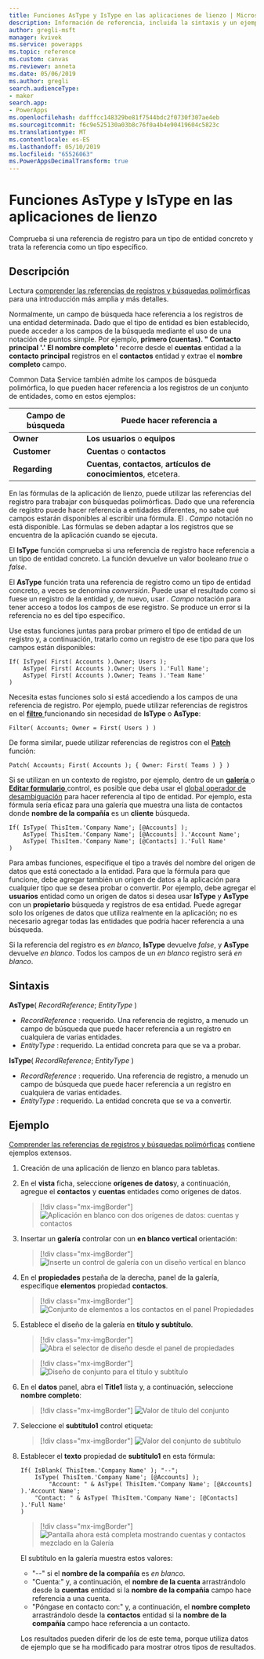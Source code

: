 ```yaml
---
title: Funciones AsType y IsType en las aplicaciones de lienzo | Microsoft Docs
description: Información de referencia, incluida la sintaxis y un ejemplo, para las funciones AsType y IsType en las aplicaciones de lienzo
author: gregli-msft
manager: kvivek
ms.service: powerapps
ms.topic: reference
ms.custom: canvas
ms.reviewer: anneta
ms.date: 05/06/2019
ms.author: gregli
search.audienceType:
- maker
search.app:
- PowerApps
ms.openlocfilehash: dafffcc148329be81f7544bdc2f0730f307ae4eb
ms.sourcegitcommit: f6c9e525130a03b8c76f0a4b4e90419604c5823c
ms.translationtype: MT
ms.contentlocale: es-ES
ms.lasthandoff: 05/10/2019
ms.locfileid: "65526063"
ms.PowerAppsDecimalTransform: true
---
```

# <a name="astype-and-istype-functions-in-canvas-apps"></a>Funciones AsType y IsType en las aplicaciones de lienzo

Comprueba si una referencia de registro para un tipo de entidad concreto y trata la referencia como un tipo específico.

## <a name="description"></a>Descripción

Lectura [comprender las referencias de registros y búsquedas polimórficas](../working-with-references.md) para una introducción más amplia y más detalles.

Normalmente, un campo de búsqueda hace referencia a los registros de una entidad determinada. Dado que el tipo de entidad es bien establecido, puede acceder a los campos de la búsqueda mediante el uso de una notación de puntos simple. Por ejemplo, **primero (cuentas). " Contacto principal '.' El nombre completo '** recorre desde el **cuentas** entidad a la **contacto principal** registros en el **contactos** entidad y extrae el **nombre completo**  campo.

Common Data Service también admite los campos de búsqueda polimórfica, lo que pueden hacer referencia a los registros de un conjunto de entidades, como en estos ejemplos:

| Campo de búsqueda | Puede hacer referencia a |
|--------------|--------------|
| **Owner** | **Los usuarios** o **equipos** |
| **Customer** | **Cuentas** o **contactos** |
| **Regarding** | **Cuentas**, **contactos**, **artículos de conocimientos**, etcetera. |

En las fórmulas de la aplicación de lienzo, puede utilizar las referencias del registro para trabajar con búsquedas polimórficas. Dado que una referencia de registro puede hacer referencia a entidades diferentes, no sabe qué campos estarán disponibles al escribir una fórmula. El *. Campo* notación no está disponible. Las fórmulas se deben adaptar a los registros que se encuentra de la aplicación cuando se ejecuta.

El **IsType** función comprueba si una referencia de registro hace referencia a un tipo de entidad concreto. La función devuelve un valor booleano *true* o *false*.

El **AsType** función trata una referencia de registro como un tipo de entidad concreto, a veces se denomina *conversión*. Puede usar el resultado como si fuese un registro de la entidad y, de nuevo, usar *. Campo* notación para tener acceso a todos los campos de ese registro. Se produce un error si la referencia no es del tipo específico.

Use estas funciones juntas para probar primero el tipo de entidad de un registro y, a continuación, tratarlo como un registro de ese tipo para que los campos están disponibles:

```powerapps-comma
If( IsType( First( Accounts ).Owner; Users );
    AsType( First( Accounts ).Owner; Users ).'Full Name';
    AsType( First( Accounts ).Owner; Teams ).'Team Name'
)
```

Necesita estas funciones solo si está accediendo a los campos de una referencia de registro. Por ejemplo, puede utilizar referencias de registros en el [ **filtro** ](function-filter-lookup.md) funcionando sin necesidad de **IsType** o **AsType**:

```powerapps-comma
Filter( Accounts; Owner = First( Users ) )
```

De forma similar, puede utilizar referencias de registros con el [ **Patch** ](function-patch.md) función:

```powerapps-comma
Patch( Accounts; First( Accounts ); { Owner: First( Teams ) } )
```  

Si se utilizan en un contexto de registro, por ejemplo, dentro de un [ **galería** ](../controls/control-gallery.md) o [ **Editar formulario** ](../controls/control-form-detail.md) control, es posible que deba usar el [global operador de desambiguación](operators.md#disambiguation-operator) para hacer referencia al tipo de entidad. Por ejemplo, esta fórmula sería eficaz para una galería que muestra una lista de contactos donde **nombre de la compañía** es un **cliente** búsqueda.

```powerapps-comma
If( IsType( ThisItem.'Company Name'; [@Accounts] );
    AsType( ThisItem.'Company Name'; [@Accounts] ).'Account Name';
    AsType( ThisItem.'Company Name'; [@Contacts] ).'Full Name'
)
```

Para ambas funciones, especifique el tipo a través del nombre del origen de datos que está conectado a la entidad. Para que la fórmula para que funcione, debe agregar también un origen de datos a la aplicación para cualquier tipo que se desea probar o convertir. Por ejemplo, debe agregar el **usuarios** entidad como un origen de datos si desea usar **IsType** y **AsType** con un **propietario** búsqueda y registros de esa entidad. Puede agregar solo los orígenes de datos que utiliza realmente en la aplicación; no es necesario agregar todas las entidades que podría hacer referencia a una búsqueda.

Si la referencia del registro es *en blanco*, **IsType** devuelve *false*, y **AsType** devuelve *en blanco*. Todos los campos de un *en blanco* registro será *en blanco*.

## <a name="syntax"></a>Sintaxis

**AsType**( *RecordReference*; *EntityType* )

- *RecordReference* : requerido. Una referencia de registro, a menudo un campo de búsqueda que puede hacer referencia a un registro en cualquiera de varias entidades.
- *EntityType* : requerido. La entidad concreta para que se va a probar.

**IsType**( *RecordReference*; *EntityType* )

- *RecordReference* : requerido. Una referencia de registro, a menudo un campo de búsqueda que puede hacer referencia a un registro en cualquiera de varias entidades.
- *EntityType* : requerido. La entidad concreta que se va a convertir.

## <a name="example"></a>Ejemplo

[Comprender las referencias de registros y búsquedas polimórficas](../working-with-references.md) contiene ejemplos extensos.

1. Creación de una aplicación de lienzo en blanco para tabletas.

1. En el **vista** ficha, seleccione **orígenes de datos**y, a continuación, agregue el **contactos** y **cuentas** entidades como orígenes de datos.
    > [!div class="mx-imgBorder"]
    > ![Aplicación en blanco con dos orígenes de datos: cuentas y contactos](media/function-astype-istype/contacts-add-datasources.png)

1. Insertar un **galería** controlar con un **en blanco vertical** orientación:

    > [!div class="mx-imgBorder"]
    > ![Inserte un control de galería con un diseño vertical en blanco](media/function-astype-istype/contacts-customer-gallery.png)

1. En el **propiedades** pestaña de la derecha, panel de la galería, especifique **elementos** propiedad **contactos**.

    > [!div class="mx-imgBorder"]
    > ![Conjunto de elementos a los contactos en el panel Propiedades](media/function-astype-istype/contacts-customer-datasource.png)

1. Establece el diseño de la galería en **título y subtítulo**.

    > [!div class="mx-imgBorder"]
    > ![Abra el selector de diseño desde el panel de propiedades](media/function-astype-istype/contacts-customer-layout.png)

    > [!div class="mx-imgBorder"]
    > ![Diseño de conjunto para el título y subtítulo](media/function-astype-istype/contacts-customer-flyout.png)

1. En el **datos** panel, abra el **Title1** lista y, a continuación, seleccione **nombre completo**:

    > [!div class="mx-imgBorder"]
    > ![Valor de título del conjunto](media/function-astype-istype/contacts-customer-title.png)

1. Seleccione el **subtítulo1** control etiqueta:

    > [!div class="mx-imgBorder"]
    > ![Valor del conjunto de subtítulo](media/function-astype-istype/contacts-customer-subtitle.png)

1. Establecer el **texto** propiedad de **subtítulo1** en esta fórmula:

    ```powerapps-comma
    If( IsBlank( ThisItem.'Company Name' ); "--";
        IsType( ThisItem.'Company Name'; [@Accounts] );
            "Account: " & AsType( ThisItem.'Company Name'; [@Accounts] ).'Account Name';
        "Contact: " & AsType( ThisItem.'Company Name'; [@Contacts] ).'Full Name'
    )
    ```

    > [!div class="mx-imgBorder"]
    > ![Pantalla ahora está completa mostrando cuentas y contactos mezclado en la Galería](media/function-astype-istype/contacts-customer-complete.png)

    El subtítulo en la galería muestra estos valores:
    - "--" si el **nombre de la compañía** es *en blanco*.
    - "Cuenta:" y, a continuación, el **nombre de la cuenta** arrastrándolo desde la **cuentas** entidad si la **nombre de la compañía** campo hace referencia a una cuenta.
    - "Póngase en contacto con:" y, a continuación, el **nombre completo** arrastrándolo desde la **contactos** entidad si la **nombre de la compañía** campo hace referencia a un contacto.

    Los resultados pueden diferir de los de este tema, porque utiliza datos de ejemplo que se ha modificado para mostrar otros tipos de resultados.